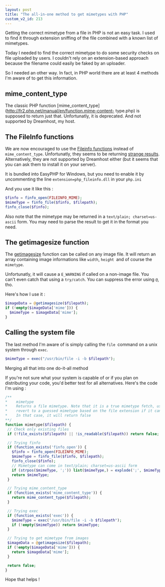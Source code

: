 ```yaml
---
layout: post
title: "The all-in-one method to get mimetypes with PHP"
custom_v2_id: 213
---
```


Getting the correct mimetype from a file in PHP is not an easy task. I used to
find it through extension sniffing of the file combined with a known list of
mimetypes.

Today I needed to find the correct mimetype to do some security checks on file
uploaded by users. I couldn't rely on an extension-based approach because the
filename could easily be faked by an uploader.

So I needed an other way. In fact, in PHP world there are at least 4 methods
I'm aware of to get this information.

## mime_content_type

The classic PHP function
[mime_content_type](http://fr2.php.net/manual/en/function.mime-content-
type.php) is supposed to return just that. Unfortunatly, it is deprecated. And
not supported by Dreamhost, my host.

## The FileInfo functions

We are now encouraged to use the [Fileinfo
functions](http://php.net/manual/en/ref.fileinfo.php) instead of
`mime_content_type`. Unfortunatly, they seems to be returning [strange
results](http://www.php.net/manual/en/ref.fileinfo.php#79063). Alternatively,
they are not supported by Dreamhost either (but it seems that you can ask them
to install it on your server).

It is bundled into EasyPHP for Windows, but you need to enable it by
uncommenting the line `extension=php_fileinfo.dll` in your `php.ini`

And you use it like this :


```php
$finfo = finfo_open(FILEINFO_MIME);
$mimeType = finfo_file($finfo, $filepath);
finfo_close($finfo);
```


Also note that the mimetype may be returned in a `text/plain; charset=us-
ascii` form. You may need to parse the result to get it in the format you
need.

## The getimagesize function

The [getimagesize](http://fr2.php.net/manual/en/function.getimagesize.php)
function can be called on any image file. It will return an array containing
image informations like `width`, `height `and of course the `mimetype`.

Unfortunatly, it will cause a `E_WARNING` if called on a non-image file. You
can't even catch that using a `try/catch`. You can suppress the error using
`@`, tho.

Here's how I use it :


```php
$imageData = @getimagesize($filepath);
if (!empty($imageData['mime'])) {
  $mimeType = $imageData['mime'];
}
```


## Calling the system file

The last method I'm aware of is simply calling the `file `command on a unix
system through `exec`.


```php
$mimeType = exec("/usr/bin/file -i -b $filepath");
```


Merging all that into one do-it-all method

If you're not sure what your system is capable of or if you plan on
distributing your code, you'd better test for all alternatives. Here's the
code I'm using :


```php
/**
*    mimetype
*    Returns a file mimetype. Note that it is a true mimetype fetch, using php and OS methods. It will NOT
*    revert to a guessed mimetype based on the file extension if it can't find the type.
*    In that case, it will return false
**/
function mimetype($filepath) {
 // Check only existing files
 if (!file_exists($filepath) || !is_readable($filepath)) return false;

 // Trying finfo
 if (function_exists('finfo_open')) {
   $finfo = finfo_open(FILEINFO_MIME);
   $mimeType = finfo_file($finfo, $filepath);
   finfo_close($finfo);
   // Mimetype can come in text/plain; charset=us-ascii form
   if (strpos($mimeType, ';')) list($mimeType,) = explode(';', $mimeType);
   return $mimeType;
 }

 // Trying mime_content_type
 if (function_exists('mime_content_type')) {
   return mime_content_type($filepath);
 }

 // Trying exec
 if (function_exists('exec')) {
   $mimeType = exec("/usr/bin/file -i -b $filepath");
   if (!empty($mimeType)) return $mimeType;
 }

 // Trying to get mimetype from images
 $imageData = @getimagesize($filepath);
 if (!empty($imageData['mime'])) {
   return $imageData['mime'];
 }

 return false;
}
```

Hope that helps !

